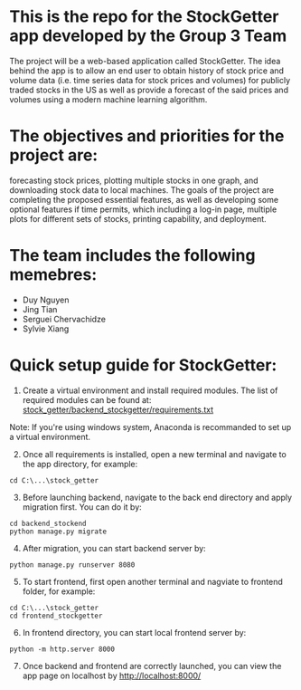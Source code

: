 # This is the repo for the StockGetter app developed by the Group 3 Team
The project will be a web-based application called StockGetter. The idea behind the app is to allow an end user to obtain history of stock price and volume data (i.e. time series data for stock prices and volumes) for publicly traded stocks in the US as well as provide a forecast of the said prices and volumes using a modern machine learning algorithm. 

# The objectives and priorities for the project are:
forecasting stock prices, plotting multiple stocks in one graph, and downloading stock data to local machines. The goals of the project are completing the proposed essential features, as well as developing some optional features if time permits, which including a log-in page, multiple plots for different sets of stocks, printing capability, and deployment. 

# The team includes the following memebres:
* Duy Nguyen
* Jing Tian
* Serguei Chervachidze
* Sylvie Xiang

# Quick setup guide for StockGetter:
1. Create a virtual environment and install required modules. The list of required modules can be found at: [stock_getter/backend_stockgetter/requirements.txt](stock_getter/backend_stockgetter/requirements.txt)

Note: If you're using windows system, Anaconda is recommanded to set up a virtual environment.

2. Once all requirements is installed, open a new terminal and navigate to the app directory, for example: 
```
cd C:\...\stock_getter
```

3. Before launching backend, navigate to the back end directory and apply migration first. You can do it by: 
```
cd backend_stockend
python manage.py migrate
```

4. After migration, you can start backend server by:
```
python manage.py runserver 8080
```

5. To start frontend, first open another terminal and nagviate to frontend folder, for example:
```
cd C:\...\stock_getter
cd frontend_stockgetter
```

6. In frontend directory, you can start local frontend server by:
```
python -m http.server 8000
```

7. Once backend and frontend are correctly launched, you can view the app page on localhost by [http://localhost:8000/](http://localhost:8000/)



